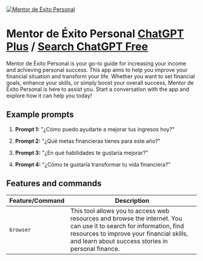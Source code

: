 
[![Mentor de Éxito Personal](https://files.oaiusercontent.com/file-2wWe6ky4iZXGKSuCS1fNfTX8?se=2123-10-17T20%3A10%3A22Z&sp=r&sv=2021-08-06&sr=b&rscc=max-age%3D31536000%2C%20immutable&rscd=attachment%3B%20filename%3Db32860b9-fe76-491c-a3a2-14da2f65f7ef.png&sig=EP0M0F83AI48ogpofMgiCzyMi7DK9Fq2SI0zG/9G08g%3D)](https://chat.openai.com/g/g-HT2OgjCZx-mentor-de-exito-personal)

# Mentor de Éxito Personal [ChatGPT Plus](https://chat.openai.com/g/g-HT2OgjCZx-mentor-de-exito-personal) / [Search ChatGPT Free](https://gptcall.net/index.html#/?search=Mentor%20de%20%C3%89xito%20Personal)

Mentor de Éxito Personal is your go-to guide for increasing your income and achieving personal success. This app aims to help you improve your financial situation and transform your life. Whether you want to set financial goals, enhance your skills, or simply boost your overall success, Mentor de Éxito Personal is here to assist you. Start a conversation with the app and explore how it can help you today!

## Example prompts

1. **Prompt 1:** "¿Cómo puedo ayudarte a mejorar tus ingresos hoy?"

2. **Prompt 2:** "¿Qué metas financieras tienes para este año?"

3. **Prompt 3:** "¿En qué habilidades te gustaría mejorar?"

4. **Prompt 4:** "¿Cómo te gustaría transformar tu vida financiera?"

## Features and commands

| Feature/Command | Description |
| --- | --- |
| `browser` | This tool allows you to access web resources and browse the internet. You can use it to search for information, find resources to improve your financial skills, and learn about success stories in personal finance. |


